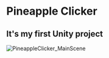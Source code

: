 # Pineapple Clicker
## It's my first Unity project
![PineappleClicker_MainScene]((https://github.com/Zinga-Zonga/Pineapple-Clicker/blob/main/GameImages/MainScene.png))
